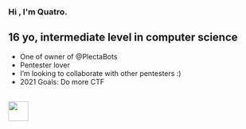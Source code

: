 ### Hi , I'm Quatro.


## 16 yo, intermediate level in computer science
 
-  One of owner of @PlectaBots
- Pentester lover 
- I’m looking to collaborate with other pentesters :)
-  2021 Goals: Do more CTF

<br />


<img src="<https://media.giphy.com/media/GQCYTiV1VdXzRimSOV/giphy.gif" width="40" height="40" />




